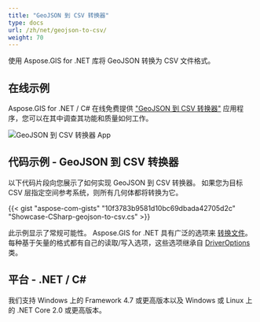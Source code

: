 ```yaml
---
title: "GeoJSON 到 CSV 转换器"
type: docs
url: /zh/net/geojson-to-csv/
weight: 70
---
```


使用 Aspose.GIS for .NET 库将 GeoJSON 转换为 CSV 文件格式。

## **在线示例**

Aspose.GIS for .NET / C# 在线免费提供 ["GeoJSON 到 CSV 转换器"](https://products.aspose.app/gis/conversion/geojson-to-csv) 应用程序，您可以在其中调查其功能和质量如何工作。

![GeoJSON 到 CSV 转换器 App](conversion.png)

## **代码示例 - GeoJSON 到 CSV 转换器**

以下代码片段向您展示了如何实现 GeoJSON 到 CSV 转换器。 如果您为目标 CSV 层指定空间参考系统，则所有几何体都将转换为它。 

{{< gist "aspose-com-gists" "10f3783b9581d10bc69dbada42705d2c" "Showcase-CSharp-geojson-to-csv.cs" >}}

此示例显示了常规可能性。 Aspose.GIS for .NET 具有广泛的选项来 [转换文件](https://docs.aspose.com/gis/net/vector-layers/)。 每种基于矢量的格式都有自己的读取/写入选项，这些选项继承自 [DriverOptions](https://reference.aspose.com/gis/net/aspose.gis/driveroptions) 类。

## **平台 - .NET / C#**

我们支持 Windows 上的 Framework 4.7 或更高版本以及 Windows 或 Linux 上的 .NET Core 2.0 或更高版本。
